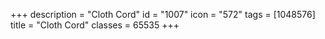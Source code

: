 +++
description = "Cloth Cord"
id = "1007"
icon = "572"
tags = [1048576]
title = "Cloth Cord"
classes = 65535
+++

